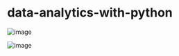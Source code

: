 # data-analytics-with-python

![image](https://user-images.githubusercontent.com/59536110/230778966-1e7b1f12-60b6-454c-b865-d61294aa3130.png)


![image](https://user-images.githubusercontent.com/59536110/230778778-9c06b81d-c5c8-47f6-9124-d7510717116b.png)


